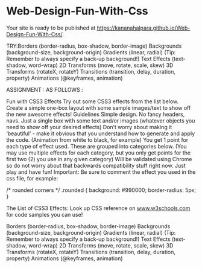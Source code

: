 # Web-Design-Fun-With-Css

Your site is ready to be published at https://kananahalpara.github.io/Web-Design-Fun-With-Css/.




TRY:Borders (border-radius, box-shadow, border-image) Backgrounds (background-size, background-origin) Gradients (linear, radial) (Tip: Remember to always specify a back-up background!) Text Effects (text-shadow, word-wrap) 2D Transforms (move, rotate, scale, skew) 3D Transforms (rotateX, rotateY) Transitions (transition, delay, duration, property) Animations (@keyframes, animation)



ASSIGNMENT : AS FOLLOWS :



Fun with CSS3 Effects
Try out some CSS3 effects from the list below. Create a simple one-box layout with some sample images/text to show off the new awesome effects! 
Guidelines
Simple design. No fancy headers, navs. Just a single box with some text and/or images (whatever objects you need to show off your desired effects)
Don’t worry about making it ‘beautiful’ - make it obvious that you understand how to generate and apply the code. (Animation from white to black, for example)
You get 1 point for each type of effect used. These are grouped into categories below. (You may use multiple effects for each category, but you only get points for the first two (2) you use in any given category)
Will be validated using Chrome so do not worry about that backwards compatibility stuff right now. Just play and have fun!
Important: Be sure to comment the effect you used in the css file, for example:

/* rounded corners */
.rounded {
     background: #990000;
     border-radius: 5px;
}

The List of CSS3 Effects:
Look up CSS reference on www.w3schools.com for code samples you can use!

Borders (border-radius, box-shadow, border-image)
Backgrounds (background-size, background-origin)
Gradients (linear, radial) (Tip: Remember to always specify a back-up background!)
Text Effects (text-shadow, word-wrap)
2D Transforms (move, rotate, scale, skew)
3D Transforms (rotateX, rotateY)
Transitions (transition, delay, duration, property)
Animations (@keyframes, animation)
 
